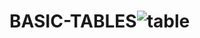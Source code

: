 # BASIC-TABLES![table](https://github.com/Satyam19711/BASIC-TABLES/assets/119348703/a83730ea-2ce1-4fbe-8cef-1dca48bef290)
